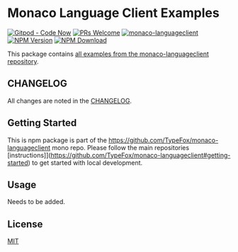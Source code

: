 # Monaco Language Client Examples

[![Gitpod - Code Now](https://img.shields.io/badge/Gitpod-code%20now-blue.svg?longCache=true)](https://gitpod.io#https://github.com/TypeFox/monaco-languageclient)
[![PRs Welcome](https://img.shields.io/badge/PRs-welcome-brightgreen.svg?longCache=true)](https://github.com/TypeFox/monaco-languageclient/labels/help%20wanted)
[![monaco-languageclient](https://github.com/TypeFox/monaco-languageclient/actions/workflows/actions.yml/badge.svg)](https://github.com/TypeFox/monaco-languageclient/actions/workflows/actions.yml)
[![NPM Version](https://img.shields.io/npm/v/monaco-languageclient-examples.svg)](https://www.npmjs.com/package/monaco-languageclient-examples)
[![NPM Download](https://img.shields.io/npm/dt/monaco-languageclient-examples.svg)](https://www.npmjs.com/package/monaco-languageclient-examples)

This package contains [all examples from the monaco-languageclient repository](https://github.com/TypeFox/monaco-languageclient/blob/main/README.md#examples).

## CHANGELOG

All changes are noted in the [CHANGELOG](https://github.com/TypeFox/monaco-languageclient/blob/main/packages/examples/CHANGELOG.md).

## Getting Started

This is npm package is part of the <https://github.com/TypeFox/monaco-languageclient> mono repo. Please follow the main repositories [instructions]](<https://github.com/TypeFox/monaco-languageclient#getting-started>) to get started with local development.

## Usage

Needs to be added.

## License

[MIT](https://github.com/TypeFox/monaco-languageclient/blob/main/packages/examples/LICENSE)
